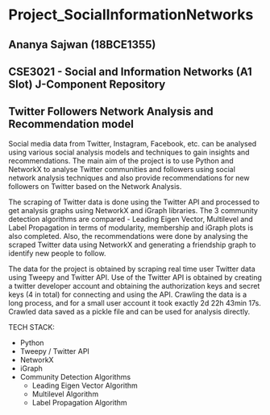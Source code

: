 # Project_SocialInformationNetworks

## Ananya Sajwan (18BCE1355)
## CSE3021 - Social and Information Networks (A1 Slot) J-Component Repository
## Twitter Followers Network Analysis and Recommendation model

Social media data from Twitter, Instagram, Facebook, etc. can be analysed using various social analysis models and techniques to gain insights and recommendations. The main aim of the project is to use Python and NetworkX to analyse Twitter communities and followers using social network analysis techniques and also provide recommendations for new followers on Twitter based on the Network Analysis.

The scraping of Twitter data is done using the Twitter API and processed to get analysis graphs using NetworkX and iGraph libraries. The 3 community detection algorithms are compared - Leading Eigen Vector, Multilevel and Label Propagation in terms of modularity, membership and iGraph plots is also completed. Also, the recommendations were done by analysing the scraped Twitter data using NetworkX and generating a friendship graph to identify new people to follow.

The data for the project is obtained by scraping real time user Twitter data using Tweepy and Twitter API. Use of the Twitter API is obtained by creating a twitter developer account and obtaining the authorization keys and secret keys (4 in total) for connecting and using the API. Crawling the data is a long process, and for a small user account it took exactly 2d 22h 43min 17s. Crawled data saved as a pickle file and can be used for analysis directly.

TECH STACK:

* Python
* Tweepy / Twitter API
* NetworkX
* iGraph
* Community Detection Algorithms
  * Leading Eigen Vector Algorithm
  * Multilevel Algorithm
  * Label Propagation Algorithm 
